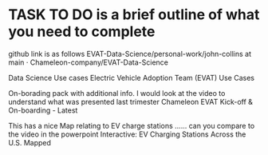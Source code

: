 # TASK TO DO is a brief outline of what you need to complete

github link is as follows EVAT-Data-Science/personal-work/john-collins at main · Chameleon-company/EVAT-Data-Science

Data Science Use cases Electric Vehicle Adoption Team (EVAT) Use Cases 

On-borading pack with additional info. I would look at the video to understand what was presented last trimester Chameleon EVAT Kick-off & On-boarding - Latest

This has a nice Map relating to EV charge stations ...... can you compare to the video in the powerpoint Interactive: EV Charging Stations Across the U.S. Mapped

